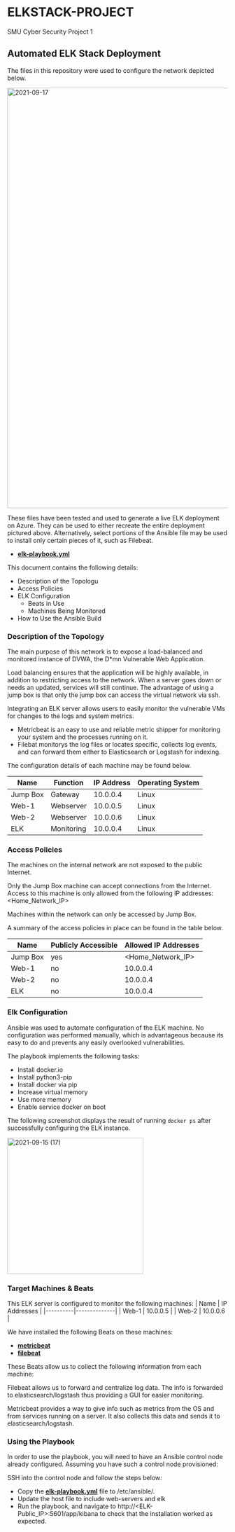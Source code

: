 # ELKSTACK-PROJECT
SMU Cyber Security Project 1
## Automated ELK Stack Deployment

The files in this repository were used to configure the network depicted below.

<img width="960" alt="2021-09-17" src="https://user-images.githubusercontent.com/90877028/133735036-8cec5440-0781-4f92-ae67-8229a30f9013.png">


These files have been tested and used to generate a live ELK deployment on Azure. They can be used to either recreate the entire deployment pictured above. Alternatively, select portions of the Ansible file may be used to install only certain pieces of it, such as Filebeat.

  
  
 - **[elk-playbook.yml](https://github.com/Jellomeanie/ELKSTACK-PROJECT/blob/main/Ansible/elk-playbook.yml)**         
 
  

This document contains the following details:
- Description of the Topologu
- Access Policies
- ELK Configuration
  - Beats in Use
  - Machines Being Monitored
- How to Use the Ansible Build


### Description of the Topology

The main purpose of this network is to expose a load-balanced and monitored instance of DVWA, the D*mn Vulnerable Web Application.

Load balancing ensures that the application will be highly available, in addition to restricting access to the network.
When a server goes down or needs an updated, services will still continue. The advantage of using a jump box is that only the jump box can access the virtual network via ssh. 

Integrating an ELK server allows users to easily monitor the vulnerable VMs for changes to the logs and system metrics.
- Metricbeat is an easy to use and reliable metric shipper for monitoring your system and the processes running on it. 
- Filebat monitorys the log files or locates specific, collects log events, and can forward them either to Elasticsearch or Logstash for indexing. 

The configuration details of each machine may be found below.

| Name     | Function | IP Address | Operating System |
|----------|----------|------------|------------------|
| Jump Box | Gateway  | 10.0.0.4   | Linux            |
| Web-1    | Webserver| 10.0.0.5   | Linux            |
| Web-2    | Webserver| 10.0.0.6   | Linux            |
| ELK     | Monitoring| 10.0.0.4   | Linux            |

### Access Policies

The machines on the internal network are not exposed to the public Internet. 

Only the Jump Box machine can accept connections from the Internet. Access to this machine is only allowed from the following IP addresses:
<Home_Network_IP>

Machines within the network can only be accessed by Jump Box.

A summary of the access policies in place can be found in the table below.

| Name     | Publicly Accessible | Allowed IP Addresses |
|----------|---------------------|----------------------|
| Jump Box |     yes             | <Home_Network_IP>    |
|  Web-1   |     no              | 10.0.0.4             |
|  Web-2   |     no              | 10.0.0.4             |
|  ELK     |     no              | 10.0.0.4             |

### Elk Configuration

Ansible was used to automate configuration of the ELK machine. No configuration was performed manually, which is advantageous because its easy to do and prevents any easily overlooked vulnerabilities.

The playbook implements the following tasks:

- Install docker.io
- Install python3-pip
- Install docker via pip
- Increase virtual memory
- Use more memory 
- Enable service docker on boot

The following screenshot displays the result of running `docker ps` after successfully configuring the ELK instance.

<img width="311" alt="2021-09-15 (17)" src="https://user-images.githubusercontent.com/90877028/134782658-00b97a5f-5d87-4c45-aca3-d934113f486f.png">


### Target Machines & Beats
This ELK server is configured to monitor the following machines:
| Name     | IP Addresses |
|----------|--------------|
| Web-1    |   10.0.0.5   | 
| Web-2    |   10.0.0.6   |

We have installed the following Beats on these machines:
- **[metricbeat](https://github.com/Jellomeanie/ELKSTACK-PROJECT/blob/main/Ansible/metricbeat-playbook.yml)**
- **[filebeat](https://github.com/Jellomeanie/ELKSTACK-PROJECT/blob/main/Ansible/filebeat-playbook.yml)**

These Beats allow us to collect the following information from each machine:

Filebeat allows us to forward and centralize log data. The info is forwarded to elasticsearch/logstash thus providing a GUI for easier monitoring.

Metricbeat provides a way to give info such as metrics from the OS and from services running on a server. It also collects this data and sends it to elasticsearch/logstash.

### Using the Playbook
In order to use the playbook, you will need to have an Ansible control node already configured. Assuming you have such a control node provisioned: 

SSH into the control node and follow the steps below:
- Copy the **[elk-playbook.yml](https://github.com/Jellomeanie/ELKSTACK-PROJECT/blob/main/Ansible/elk-playbook.yml)** file to /etc/ansible/.
- Update the host file to include web-servers and elk
- Run the playbook, and navigate to http://<ELK-Public_IP>:5601/app/kibana to check that the installation worked as expected.
